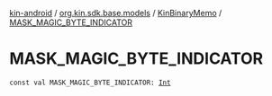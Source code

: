 [kin-android](../../index.md) / [org.kin.sdk.base.models](../index.md) / [KinBinaryMemo](index.md) / [MASK_MAGIC_BYTE_INDICATOR](./-m-a-s-k_-m-a-g-i-c_-b-y-t-e_-i-n-d-i-c-a-t-o-r.md)

# MASK_MAGIC_BYTE_INDICATOR

`const val MASK_MAGIC_BYTE_INDICATOR: `[`Int`](https://kotlinlang.org/api/latest/jvm/stdlib/kotlin/-int/index.html)
